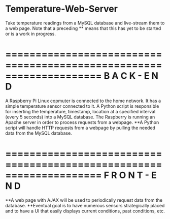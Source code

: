 # Temperature-Web-Server
Take temperature readings from a MySQL database and live-stream them to a web page.
Note that a preceding ** means that this has yet to be started or is a work in progress.

====================================================================
B A C K - E N D
====================================================================
A Raspberry Pi Linux copmuter is connected to the home network.
It has a simple temperature sensor connected to it.
A Python script is responsible for inserting the temperature, timestamp, location at a specified interval (every 5 seconds) into a MySQL database.
The Raspberry is running an Apache server in order to process requests from a webpage.
**A Python script will handle HTTP requests from a webpage by pulling the needed data from the MySQL database.

====================================================================
F R O N T - E N D
====================================================================
**A web page with AJAX will be used to periodically request data from the database.
**Eventual goal is to have numerous sensors strategically placed and to have a UI that easily displays current conditions, past conditions, etc.
